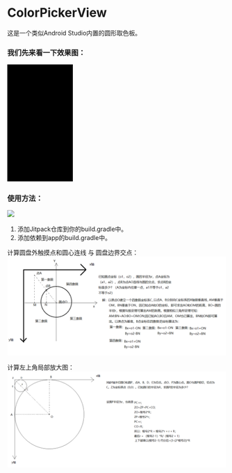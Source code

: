 # ColorPickerView
这是一个类似Android Studio内置的圆形取色板。

### 我们先来看一下效果图：
<img src="https://github.com/BlockWen/ColorPickerView/blob/master/pics_readme/last.gif?raw=true" width="30%" height="30%" />

### 使用方法：
[![](https://jitpack.io/v/BlockWen/ColorPickerView.svg)](https://jitpack.io/#BlockWen/ColorPickerView) 
1. 添加Jitpack仓库到你的build.gradle中。
2. 添加依赖到app的build.gradle中。


计算圆盘外触摸点和圆心连线 与 圆盘边界交点：
![图片名称](https://github.com/BlockWen/ColorPickerView/blob/master/pics_readme/calculateNearestCoordinate.png?raw=true)

计算左上角局部放大图：
![图片名称](https://github.com/BlockWen/ColorPickerView/blob/master/pics_readme/calculateTopLeftCornerCircle.png?raw=true)
